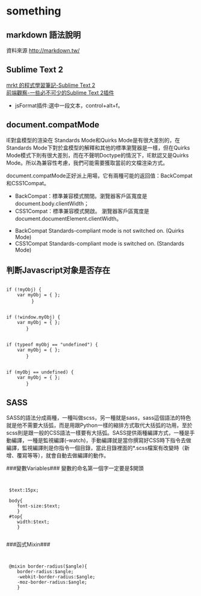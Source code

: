 something
=================
markdown 語法說明
-----------------
資料來源 http://markdown.tw/

Sublime Text 2
------------------
[mrkt 的程式學習筆記-Sublime Text 2][] <br/>
[前端觀察-一些必不可少的Sublime Text 2插件]


[mrkt 的程式學習筆記-Sublime Text 2]:http://kevintsengtw.blogspot.tw/p/sublime-text-2.html
[前端觀察-一些必不可少的Sublime Text 2插件]:http://www.qianduan.net/essential-to-sublime-the-text-2-plugins.html

+ jsFormat插件:選中一段文本，control+alt+f。

document.compatMode
------------------

IE對盒模型的渲染在 Standards Mode和Quirks Mode是有很大差別的，在Standards Mode下對於盒模型的解釋和其他的標準瀏覽器是一樣，但在Quirks Mode模式下則有很大差別，而在不聲明Doctype的情況下，IE默認又是Quirks Mode。所以為兼容性考慮，我們可能需要獲取當前的文檔渲染方式。

document.compatMode正好派上用場，它有兩種可能的返回值：BackCompat和CSS1Compat。

+ BackCompat：標準兼容模式關閉。瀏覽器客戶區寬度是document.body.clientWidth；
+ CSS1Compat：標準兼容模式開啟。 瀏覽器客戶區寬度是document.documentElement.clientWidth。

- BackCompat Standards-compliant mode is not switched on. (Quirks Mode)
- CSS1Compat Standards-compliant mode is switched on. (Standards Mode)


判断Javascript对象是否存在
--------------------------

<pre><code>
if (!myObj) {
	var myObj = { };
	  　　}
</pre></code>

<pre><code>
if (!window.myObj) {
	var myObj = { };
	　　}
</pre></code>

<pre><code>
if (typeof myObj == "undefined") {
	var myObj = { };
	　　}
</pre></code>

<pre><code>
if (myObj == undefined) {
	var myObj = { };
	　　}
</pre></code>


SASS
------------------

SASS的語法分成兩種，一種叫做scss，另一種就是sass，sass這個語法的特色就是他不需要大括弧，而是用跟Python一樣的縮排方式取代大括弧的功用，至於scss則是跟一般的CSS語法一樣要有大括弧。SASS提供兩種編譯方式，一種是手動編譯，一種是監視編譯(–watch)，手動編譯就是當你撰寫好CSS時下指令去做編譯，監視編譯則是你指令一個目錄，當此目錄裡面的*.scss檔案有改變時（新增、覆寫等等），就會自動去做編譯的動作。

###變數Variables###
變數的命名第一個字一定要是$開頭

<pre><code>

 $text:15px;
	 
 body{
	font-size:$text;
	}
 #top{
	width:$text;
	}

</pre></code>

###函式Mixin###

<pre><code>

 @mixin border-radius($angle){
	border-radius:$angle;
	-webkit-border-radius:$angle;
	-moz-border-radius:$angle;
	}

</pre></code>

